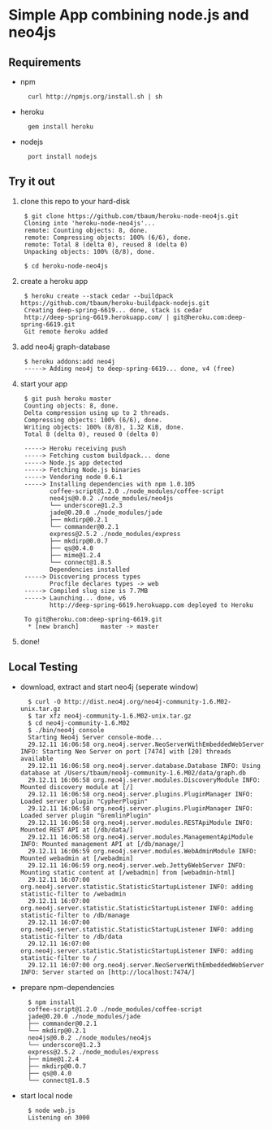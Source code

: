 Simple App combining node.js and neo4js
=======================================


Requirements
------------

- npm

        curl http://npmjs.org/install.sh | sh

- heroku

        gem install heroku

- nodejs

        port install nodejs

Try it out
----------

1. clone this repo to your hard-disk

        $ git clone https://github.com/tbaum/heroku-node-neo4js.git
        Cloning into 'heroku-node-neo4js'...
        remote: Counting objects: 8, done.
        remote: Compressing objects: 100% (6/6), done.
        remote: Total 8 (delta 0), reused 8 (delta 0)
        Unpacking objects: 100% (8/8), done.

        $ cd heroku-node-neo4js

2. create a heroku app

        $ heroku create --stack cedar --buildpack https://github.com/tbaum/heroku-buildpack-nodejs.git
        Creating deep-spring-6619... done, stack is cedar
        http://deep-spring-6619.herokuapp.com/ | git@heroku.com:deep-spring-6619.git
        Git remote heroku added

3. add neo4j graph-database

        $ heroku addons:add neo4j
        -----> Adding neo4j to deep-spring-6619... done, v4 (free)

4. start your app
    
        $ git push heroku master
        Counting objects: 8, done.
        Delta compression using up to 2 threads.
        Compressing objects: 100% (6/6), done.
        Writing objects: 100% (8/8), 1.32 KiB, done.
        Total 8 (delta 0), reused 0 (delta 0)

        -----> Heroku receiving push
        -----> Fetching custom buildpack... done
        -----> Node.js app detected
        -----> Fetching Node.js binaries
        -----> Vendoring node 0.6.1
        -----> Installing dependencies with npm 1.0.105
               coffee-script@1.2.0 ./node_modules/coffee-script
               neo4js@0.0.2 ./node_modules/neo4js
               └── underscore@1.2.3
               jade@0.20.0 ./node_modules/jade
               ├── mkdirp@0.2.1
               └── commander@0.2.1
               express@2.5.2 ./node_modules/express
               ├── mkdirp@0.0.7
               ├── qs@0.4.0
               ├── mime@1.2.4
               └── connect@1.8.5
               Dependencies installed
        -----> Discovering process types
               Procfile declares types -> web
        -----> Compiled slug size is 7.7MB
        -----> Launching... done, v6
               http://deep-spring-6619.herokuapp.com deployed to Heroku

        To git@heroku.com:deep-spring-6619.git
         * [new branch]      master -> master

5. done!


Local Testing
-------------

- download, extract and start neo4j (seperate window)

        $ curl -O http://dist.neo4j.org/neo4j-community-1.6.M02-unix.tar.gz
        $ tar xfz neo4j-community-1.6.M02-unix.tar.gz
        $ cd neo4j-community-1.6.M02
        $ ./bin/neo4j console
        Starting Neo4j Server console-mode...
        29.12.11 16:06:58 org.neo4j.server.NeoServerWithEmbeddedWebServer INFO: Starting Neo Server on port [7474] with [20] threads available
        29.12.11 16:06:58 org.neo4j.server.database.Database INFO: Using database at /Users/tbaum/neo4j-community-1.6.M02/data/graph.db
        29.12.11 16:06:58 org.neo4j.server.modules.DiscoveryModule INFO: Mounted discovery module at [/]
        29.12.11 16:06:58 org.neo4j.server.plugins.PluginManager INFO: Loaded server plugin "CypherPlugin"
        29.12.11 16:06:58 org.neo4j.server.plugins.PluginManager INFO: Loaded server plugin "GremlinPlugin"
        29.12.11 16:06:58 org.neo4j.server.modules.RESTApiModule INFO: Mounted REST API at [/db/data/]
        29.12.11 16:06:58 org.neo4j.server.modules.ManagementApiModule INFO: Mounted management API at [/db/manage/]
        29.12.11 16:06:59 org.neo4j.server.modules.WebAdminModule INFO: Mounted webadmin at [/webadmin]
        29.12.11 16:06:59 org.neo4j.server.web.Jetty6WebServer INFO: Mounting static content at [/webadmin] from [webadmin-html]
        29.12.11 16:07:00 org.neo4j.server.statistic.StatisticStartupListener INFO: adding statistic-filter to /webadmin
        29.12.11 16:07:00 org.neo4j.server.statistic.StatisticStartupListener INFO: adding statistic-filter to /db/manage
        29.12.11 16:07:00 org.neo4j.server.statistic.StatisticStartupListener INFO: adding statistic-filter to /db/data
        29.12.11 16:07:00 org.neo4j.server.statistic.StatisticStartupListener INFO: adding statistic-filter to /
        29.12.11 16:07:00 org.neo4j.server.NeoServerWithEmbeddedWebServer INFO: Server started on [http://localhost:7474/]

- prepare npm-dependencies

        $ npm install
        coffee-script@1.2.0 ./node_modules/coffee-script
        jade@0.20.0 ./node_modules/jade
        ├── commander@0.2.1
        └── mkdirp@0.2.1
        neo4js@0.0.2 ./node_modules/neo4js
        └── underscore@1.2.3
        express@2.5.2 ./node_modules/express
        ├── mime@1.2.4
        ├── mkdirp@0.0.7
        ├── qs@0.4.0
        └── connect@1.8.5

- start local node

        $ node web.js
        Listening on 3000
